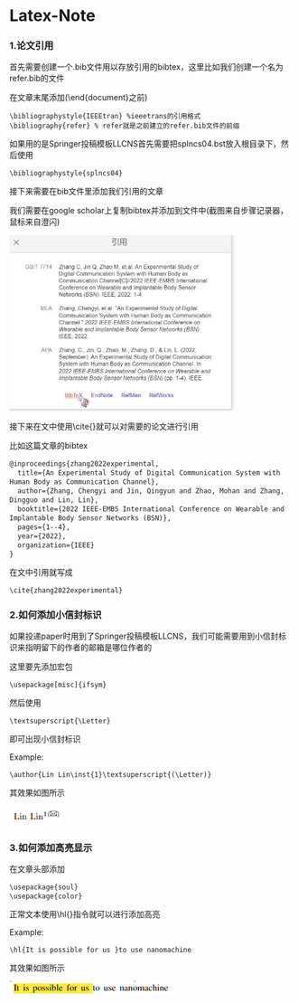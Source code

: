 # Latex-Note
### 1.论文引用
首先需要创建一个.bib文件用以存放引用的bibtex，这里比如我们创建一个名为refer.bib的文件

在文章末尾添加(\end{document}之前)
```
\bibliographystyle{IEEEtran} %ieeetrans的引用格式
\bibliography{refer} % refer就是之前建立的refer.bib文件的前缀
```
如果用的是Springer投稿模板LLCNS首先需要把splncs04.bst放入根目录下，然后使用
```
\bibliographystyle{splncs04}
```
接下来需要在bib文件里添加我们引用的文章

我们需要在google scholar上复制bibtex并添加到文件中(截图来自步骤记录器，鼠标来自澄闪)

<img src='glodenglow.png' width=400/>

接下来在文中使用\cite{}就可以对需要的论文进行引用

比如这篇文章的bibtex
```
@inproceedings{zhang2022experimental,
  title={An Experimental Study of Digital Communication System with Human Body as Communication Channel},
  author={Zhang, Chengyi and Jin, Qingyun and Zhao, Mohan and Zhang, Dingguo and Lin, Lin},
  booktitle={2022 IEEE-EMBS International Conference on Wearable and Implantable Body Sensor Networks (BSN)},
  pages={1--4},
  year={2022},
  organization={IEEE}
}
```
在文中引用就写成
```
\cite{zhang2022experimental}
```
### 2.如何添加小信封标识
如果投递paper时用到了Springer投稿模板LLCNS，我们可能需要用到小信封标识来指明留下的作者的邮箱是哪位作者的

这里要先添加宏包
```
\usepackage[misc]{ifsym}
```
然后使用
```
\textsuperscript{\Letter}
```
即可出现小信封标识

Example:
```
\author{Lin Lin\inst{1}\textsuperscript{(\Letter)} 
```
其效果如图所示

![ex2](email.png)

### 3.如何添加高亮显示
在文章头部添加
```
\usepackage{soul}
\usepackage{color}
```
正常文本使用\hl{}指令就可以进行添加高亮

Example:
```
\hl{It is possible for us }to use nanomachine
```
其效果如图所示

![ex1](image.png)

